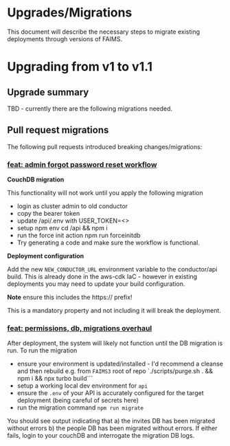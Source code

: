# Upgrades/Migrations

This document will describe the necessary steps to migrate existing deployments through versions of FAIMS.

# Upgrading from v1 to v1.1

## Upgrade summary

TBD - currently there are the following migrations needed.

## Pull request migrations

The following pull requests introduced breaking changes/migrations:

### [feat: admin forgot password reset workflow](https://github.com/FAIMS/FAIMS3/pull/1334)

**CouchDB migration**

This functionality will not work until you apply the following migration

- login as cluster admin to old conductor
- copy the bearer token
- update /api/.env with USER_TOKEN=<>
- setup npm env cd /api && npm i
- run the force init action npm run forceinitdb
- Try generating a code and make sure the workflow is functional.

**Deployment configuration**

Add the new `NEW_CONDUCTOR_URL` environment variable to the conductor/api build. This is already done in the aws-cdk IaC - however in existing deployments you may need to update your build configuration.

**Note** ensure this includes the https:// prefix!

This is a mandatory property and not including it will break the deployment.

### [feat: permissions, db, migrations overhaul](https://github.com/FAIMS/FAIMS3/pull/1380)

After deployment, the system will likely not function until the DB migration is run. To run the migration

- ensure your environment is updated/installed - I'd recommend a cleanse and then rebuild e.g. from `FAIMS3` root of repo `./scripts/purge.sh . && npm i && npx turbo build```
- setup a working local dev environment for `api`
- ensure the `.env` of your API is accurately configured for the target deployment (being careful of secrets here)
- run the migration command `npm run migrate`

You should see output indicating that a) the invites DB has been migrated without errors b) the people DB has been migrated without errors. If either fails, login to your couchDB and interrogate the migration DB logs.